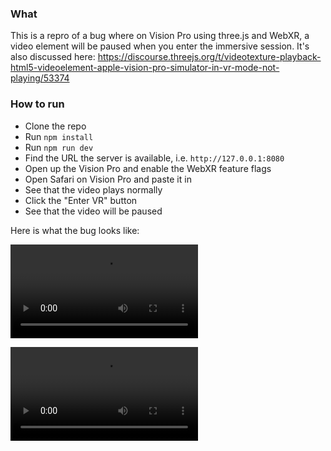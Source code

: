 ### What
This is a repro of a bug where on Vision Pro using three.js and WebXR, a video element will be paused when you enter the immersive session. It's also discussed here: https://discourse.threejs.org/t/videotexture-playback-html5-videoelement-apple-vision-pro-simulator-in-vr-mode-not-playing/53374

### How to run
- Clone the repo
- Run `npm install`
- Run `npm run dev`
- Find the URL the server is available, i.e. `http://127.0.0.1:8080`
- Open up the Vision Pro and enable the WebXR feature flags
- Open Safari on Vision Pro and paste it in
- See that the video plays normally
- Click the "Enter VR" button
- See that the video will be paused

Here is what the bug looks like:

![repro](https://github.com/jparismorgan/threejs-webxr-vision-pro-video/blob/main/repro.mp4)

<video src="https://github.com/rayytsn9/ROBOTT/assets/79029536/62f541aa-aa8c-43f5-9ead-4b7a2e0d7c2a" width="300" />
